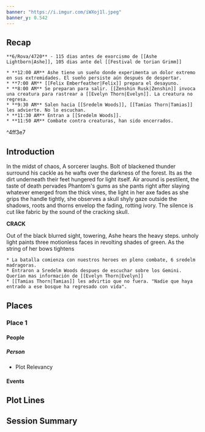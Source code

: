 ```yaml
---
banner: "https://i.imgur.com/iWXoj1l.jpeg"
banner_y: 0.542
---
```

## Recap

```ad-ad-qr
**6/Rova/4720** - 115 dias antes de exorcismo de [[Ashe Lightborn|Ashe]], 105 dias ante del [[Festival de torian Grimm]] 

* **12:00 AM** Ashe tiene un sueño donde experimenta un dolor extremo en sus extremidades. El sueño persiste aún después de despertar.
* **7:00 AM** [[Felix Emberfeather|Felix]] prepara el desayuno.
* **8:00 AM** Se preparan para salir. [[Zenshin Rusk|Zenshin]] invoca una creatura para rastrear a [[Evelyn Thorn|Evelyn]]. La creatura no regresa. 
* **9:30 AM** Salen hacia [[Sredelm Woods]], [[Tamias Thorn|Tamias]] les advierte. No lo escuchan.
* **11:30 AM** Entran a [[Sredelm Woods]].
* **11:50 AM** Combate contra creaturas, han sido encerrados.

```

^4ff3e7

## Introduction

In the midst of chaos, A sorcerer laughs. Bolt of blackened thunder surround his cackle as he wafts over the darkness of the forest. Its as the dirt underneath their feet hungered for light itself. Air around is pestilent, the taste of death pervades Phantom's gums as she pants right after slaying whatever emerged from the thick vines, the light in her axe fades as she grips the handle tightly, she observes a skull shyly gaze outside the shadows, roots and thorns envelop the fading, rotting ivory. The silence is cut like fabric by the sound of the cracking skull. 

**CRACK**

Out of the black blurred sight, towering, Ashe hears the heavy steps. unholy light paints three motionless faces in revolting shades of green. As the string of her bows tightens

```ad-go
* La batalla comienza con nuestros heroes en pleno combate, 6 sredelm madragoras.
* Entraron a Sredelm Woods despues de escuchar sobre los Gemini. Querían mas información de [[Evelyn Thorn|Evelyn]] 
* [[Tamias Thorn|Tamias]] les advirtio que no fuera. "Nadie que haya entrado a ese bosque ha regresado con vida".
```

## Places

### Place 1
#### People 
##### Person
 * Plot Relevancy
#### Events




## Plot Lines


## Session Summary